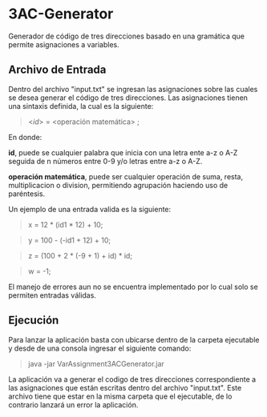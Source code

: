 # 3AC-Generator
Generador de código de tres direcciones basado en una gramática que permite asignaciones a variables. 
## Archivo de Entrada
Dentro del archivo "input.txt" se ingresan las asignaciones sobre las cuales se desea generar el código de tres direcciones. Las asignaciones tienen una sintaxis definida, la cual es la siguiente:
><*id*> = <operación matemática> ;

En donde:

**id**, puede se cualquier palabra que inicia con una letra ente a-z o A-Z seguida de n números entre 0-9 y/o letras entre a-z o A-Z.

**operación matemática**,  puede ser cualquier operación de suma, resta, multiplicacion o division, permitiendo agrupación haciendo uso de paréntesis.

Un ejemplo de una entrada valida es la siguiente:
>x = 12 * (id1 * 12) + 10;

>y = 100 - (-id1 + 12) + 10;

>z = (100 + 2 * (-9 + 1) + id) * id;

>w = -1;

El manejo de errores aun no se encuentra implementado por lo cual solo se permiten entradas válidas.

## Ejecución
Para lanzar la aplicación basta con ubicarse dentro de la carpeta ejecutable y desde de una consola ingresar el siguiente comando:
>java -jar VarAssignment3ACGenerator.jar


La aplicación va a generar el codigo de tres direcciones correspondiente a las asignaciones que están escritas dentro del archivo "input.txt". Este archivo tiene que estar en la misma carpeta que el ejecutable, de lo contrario lanzará un error la aplicación.
